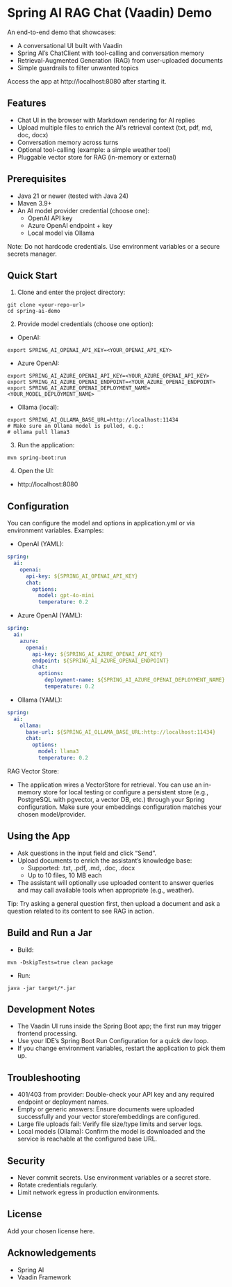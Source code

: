 # Spring AI RAG Chat (Vaadin) Demo

An end-to-end demo that showcases:
- A conversational UI built with Vaadin
- Spring AI’s ChatClient with tool-calling and conversation memory
- Retrieval-Augmented Generation (RAG) from user-uploaded documents
- Simple guardrails to filter unwanted topics

Access the app at http://localhost:8080 after starting it.

## Features

- Chat UI in the browser with Markdown rendering for AI replies
- Upload multiple files to enrich the AI’s retrieval context (txt, pdf, md, doc, docx)
- Conversation memory across turns
- Optional tool-calling (example: a simple weather tool)
- Pluggable vector store for RAG (in-memory or external)

## Prerequisites

- Java 21 or newer (tested with Java 24)
- Maven 3.9+
- An AI model provider credential (choose one):
    - OpenAI API key
    - Azure OpenAI endpoint + key
    - Local model via Ollama

Note: Do not hardcode credentials. Use environment variables or a secure secrets manager.

## Quick Start

1) Clone and enter the project directory:
```shell script
git clone <your-repo-url>
cd spring-ai-demo
```


2) Provide model credentials (choose one option):

- OpenAI:
```shell script
export SPRING_AI_OPENAI_API_KEY=<YOUR_OPENAI_API_KEY>
```


- Azure OpenAI:
```shell script
export SPRING_AI_AZURE_OPENAI_API_KEY=<YOUR_AZURE_OPENAI_API_KEY>
export SPRING_AI_AZURE_OPENAI_ENDPOINT=<YOUR_AZURE_OPENAI_ENDPOINT>
export SPRING_AI_AZURE_OPENAI_DEPLOYMENT_NAME=<YOUR_MODEL_DEPLOYMENT_NAME>
```


- Ollama (local):
```shell script
export SPRING_AI_OLLAMA_BASE_URL=http://localhost:11434
# Make sure an Ollama model is pulled, e.g.:
# ollama pull llama3
```


3) Run the application:
```shell script
mvn spring-boot:run
```


4) Open the UI:
- http://localhost:8080

## Configuration

You can configure the model and options in application.yml or via environment variables. Examples:

- OpenAI (YAML):
```yaml
spring:
  ai:
    openai:
      api-key: ${SPRING_AI_OPENAI_API_KEY}
      chat:
        options:
          model: gpt-4o-mini
          temperature: 0.2
```


- Azure OpenAI (YAML):
```yaml
spring:
  ai:
    azure:
      openai:
        api-key: ${SPRING_AI_AZURE_OPENAI_API_KEY}
        endpoint: ${SPRING_AI_AZURE_OPENAI_ENDPOINT}
        chat:
          options:
            deployment-name: ${SPRING_AI_AZURE_OPENAI_DEPLOYMENT_NAME}
            temperature: 0.2
```


- Ollama (YAML):
```yaml
spring:
  ai:
    ollama:
      base-url: ${SPRING_AI_OLLAMA_BASE_URL:http://localhost:11434}
      chat:
        options:
          model: llama3
          temperature: 0.2
```


RAG Vector Store:
- The application wires a VectorStore for retrieval. You can use an in-memory store for local testing or configure a persistent store (e.g., PostgreSQL with pgvector, a vector DB, etc.) through your Spring configuration. Make sure your embeddings configuration matches your chosen model/provider.

## Using the App

- Ask questions in the input field and click “Send”.
- Upload documents to enrich the assistant’s knowledge base:
    - Supported: .txt, .pdf, .md, .doc, .docx
    - Up to 10 files, 10 MB each
- The assistant will optionally use uploaded content to answer queries and may call available tools when appropriate (e.g., weather).

Tip: Try asking a general question first, then upload a document and ask a question related to its content to see RAG in action.

## Build and Run a Jar

- Build:
```shell script
mvn -DskipTests=true clean package
```


- Run:
```shell script
java -jar target/*.jar
```


## Development Notes

- The Vaadin UI runs inside the Spring Boot app; the first run may trigger frontend processing.
- Use your IDE’s Spring Boot Run Configuration for a quick dev loop.
- If you change environment variables, restart the application to pick them up.

## Troubleshooting

- 401/403 from provider: Double-check your API key and any required endpoint or deployment names.
- Empty or generic answers: Ensure documents were uploaded successfully and your vector store/embeddings are configured.
- Large file uploads fail: Verify file size/type limits and server logs.
- Local models (Ollama): Confirm the model is downloaded and the service is reachable at the configured base URL.

## Security

- Never commit secrets. Use environment variables or a secret store.
- Rotate credentials regularly.
- Limit network egress in production environments.

## License

Add your chosen license here.

## Acknowledgements

- Spring AI
- Vaadin Framework